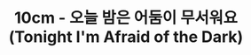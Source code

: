 ---
layout: page
title: 10cm - 오늘 밤은 어둠이 무서워요 (Tonight I'm Afraid of the Dark)
description: a project with a background image
link: https://www.youtube.com/embed/FKJUDSK-T-c?si=5uUizeI7jKN0wmUB
importance: 14
category: [Video Production, Singing]
---